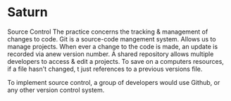# Saturn

Source Control
The practice concerns the tracking & management of changes to code. Git is a source-code mangement system. Allows us to manage projects.
When ever a change to the code is made, an update is recorded via  anew version number. A shared repository allows multiple developers
to access & edit a projects. To save on a computers resources, if a file hasn't changed, t just references to a previous versions file.

To implement source control, a group of developers would use Github, or any other version control system.